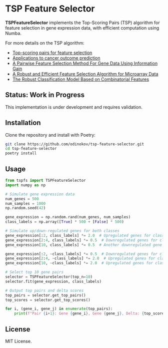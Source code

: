 # TSP Feature Selector

**TSPFeatureSelector** implements the Top-Scoring Pairs (TSP) algorithm for feature selection in gene expression data, with efficient computation using Numba.

For more details on the TSP algorithm:
- [Top-scoring pairs for feature selection](https://bmcbioinformatics.biomedcentral.com/articles/10.1186/1471-2105-12-375)
- [Applications to cancer outcome prediction](https://academic.oup.com/bioinformatics/article/21/20/3896/203010)
- [A Pairwise Feature Selection Method For Gene Data Using Information Gain](https://egrove.olemiss.edu/etd/943/)
- [A Robust and Efficient Feature Selection Algorithm for Microarray Data](https://onlinelibrary.wiley.com/doi/10.1002/minf.201600099)
- [The Robust Classification Model Based on Combinatorial Features](https://ieeexplore.ieee.org/document/8126830/)

## Status: Work in Progress

This implementation is under development and requires validation.

## Installation

Clone the repository and install with Poetry:

```bash
git clone https://github.com/odinokov/tsp-feature-selector.git
cd tsp-feature-selector
poetry install
```

## Usage

```python
from tspfs import TSPFeatureSelector
import numpy as np

# Simulate gene expression data
num_genes = 500
num_samples = 1000
np.random.seed(42)

gene_expression = np.random.rand(num_genes, num_samples)
class_labels = np.array([True] * 500 + [False] * 500)

# Simulate up/down-regulated genes for both classes
gene_expression[:2, class_labels] *= 2.0  # Upregulated genes for class 1
gene_expression[2:4, class_labels] *= 0.5  # Downregulated genes for class 1
gene_expression[10, class_labels] *= 0.5  # Another downregulated gene for class 1

gene_expression[:2, ~class_labels] *= 0.5  # Downregulated genes for class 0
gene_expression[2:4, ~class_labels] *= 2.0  # Upregulated genes for class 0
gene_expression[10, ~class_labels] *= 2.0  # Upregulated genes for class 0

# Select top 10 gene pairs
selector = TSPFeatureSelector(top_n=10)
selector.fit(gene_expression, class_labels)

# Output top pairs and delta scores
top_pairs = selector.get_top_pairs()
top_scores = selector.get_top_scores()

for i, (gene_i, gene_j) in enumerate(top_pairs):
    print(f"Pair {i+1}: Gene {gene_i}, Gene {gene_j}, Delta: {top_scores[i]:.2f}")
```

## License

MIT License.
